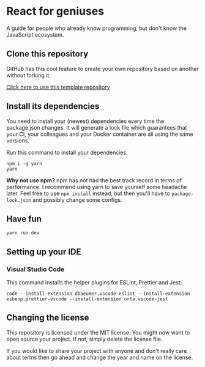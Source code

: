 # React for geniuses

A guide for people who already know programming, but don't know the JavaScript ecosystem.

## Clone this repository

GitHub has this cool feature to create your own repository based on another without forking it.

[Click here to use this template repository](https://github.com/rijx/react-for-geniuses/generate)

## Install its dependencies

You need to install your (newest) dependencies every time the package.json changes. It will generate a lock file which guarantees that your CI, your colleagues and your Docker container are all using the same versions.

Run this command to install your dependencies:

```
npm i -g yarn
yarn
```

**Why not use npm?** npm has not had the best track record in terms of performance. I recommend using yarn to save yourself some headache later. Feel free to use `npm install` instead, but then you'll have to `package-lock.json` and possibly change some configs.

## Have fun

```
yarn run dev
```

## Setting up your IDE

### Visual Studio Code

This command installs the helper plugins for ESLint, Prettier and Jest:

```
code --install-extension dbaeumer.vscode-eslint --install-extension esbenp.prettier-vscode --install-extension orta.vscode-jest
```

## Changing the license

This repository is licensed under the MIT license. You might now want to open source your project. If not, simply delete the license file.

If you would like to share your project with anyone and don't really care about terms then go ahead and change the year and name on the license.
